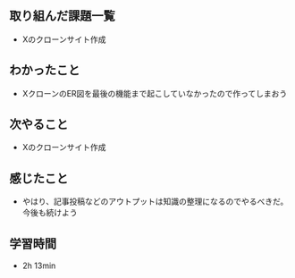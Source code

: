 ## 取り組んだ課題一覧
- Xのクローンサイト作成
## わかったこと
- XクローンのER図を最後の機能まで起こしていなかったので作ってしまおう
## 次やること
- Xのクローンサイト作成
## 感じたこと
- やはり、記事投稿などのアウトプットは知識の整理になるのでやるべきだ。今後も続けよう
## 学習時間
- 2h 13min